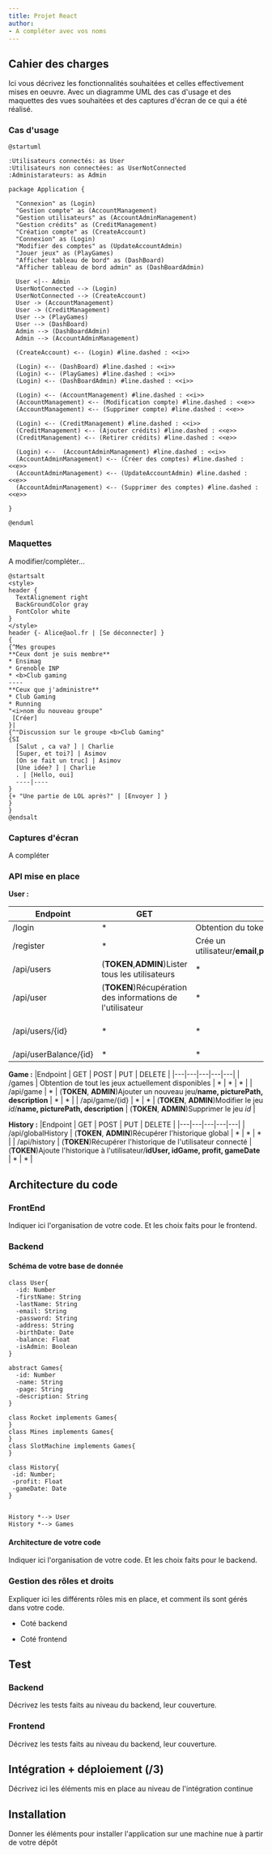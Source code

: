 ```yaml
---
title: Projet React 
author:  
- A compléter avec vos noms
--- 
```


## Cahier des charges

Ici vous décrivez les fonctionnalités souhaitées et celles effectivement mises en oeuvre. Avec un diagramme UML des cas d'usage et des maquettes des vues souhaitées et des captures d'écran de ce qui a été réalisé.

### Cas d'usage

```plantuml
@startuml

:Utilisateurs connectés: as User
:Utilisateurs non connectées: as UserNotConnected
:Administarateurs: as Admin

package Application {
  
  "Connexion" as (Login)
  "Gestion compte" as (AccountManagement)
  "Gestion utilisateurs" as (AccountAdminManagement)
  "Gestion crédits" as (CreditManagement)
  "Création compte" as (CreateAccount)
  "Connexion" as (Login)
  "Modifier des comptes" as (UpdateAccountAdmin)
  "Jouer jeux" as (PlayGames)
  "Afficher tableau de bord" as (DashBoard)
  "Afficher tableau de bord admin" as (DashBoardAdmin)
  
  User <|-- Admin
  UserNotConnected --> (Login)
  UserNotConnected --> (CreateAccount)
  User -> (AccountManagement)
  User -> (CreditManagement)
  User --> (PlayGames)
  User --> (DashBoard)
  Admin --> (DashBoardAdmin)
  Admin --> (AccountAdminManagement)
  
  (CreateAccount) <-- (Login) #line.dashed : <<i>>
  
  (Login) <-- (DashBoard) #line.dashed : <<i>>
  (Login) <-- (PlayGames) #line.dashed : <<i>>
  (Login) <-- (DashBoardAdmin) #line.dashed : <<i>>
  
  (Login) <-- (AccountManagement) #line.dashed : <<i>>
  (AccountManagement) <-- (Modification compte) #line.dashed : <<e>>
  (AccountManagement) <-- (Supprimer compte) #line.dashed : <<e>>
  
  (Login) <-- (CreditManagement) #line.dashed : <<i>>
  (CreditManagement) <-- (Ajouter crédits) #line.dashed : <<e>>
  (CreditManagement) <-- (Retirer crédits) #line.dashed : <<e>>
  
  (Login) <--  (AccountAdminManagement) #line.dashed : <<i>>
  (AccountAdminManagement) <-- (Créer des comptes) #line.dashed : <<e>>
  (AccountAdminManagement) <-- (UpdateAccountAdmin) #line.dashed : <<e>>
  (AccountAdminManagement) <-- (Supprimer des comptes) #line.dashed : <<e>>

}

@enduml
```

### Maquettes

A modifier/compléter...

```plantuml
@startsalt
<style>
header {
  TextAlignement right
  BackGroundColor gray
  FontColor white
}
</style>
header {- Alice@aol.fr | [Se déconnecter] }
{
{^Mes groupes
**Ceux dont je suis membre**
* Ensimag
* Grenoble INP
* <b>Club gaming
----
**Ceux que j'administre**
* Club Gaming
* Running
"<i>nom du nouveau groupe" 
 [Créer]
}|
{^"Discussion sur le groupe <b>Club Gaming"
{SI
  [Salut , ca va? ] | Charlie
  [Super, et toi?] | Asimov
  [On se fait un truc] | Asimov
  [Une idée? ] | Charlie
  . | [Hello, oui]
  ----|----
}
{+ "Une partie de LOL après?" | [Envoyer ] }
}
}
@endsalt
```

### Captures d'écran

A compléter

### API mise en place

**User :**

|Endpoint | GET  | POST | PUT  | DELETE  |
|---|---|---|---|---|
| /login  | *  | Obtention du token utilisateur/**email**,**password**  | *  | * |
| /register  | *  | Crée un utilisateur/**email**,**password**,**firstName**,**lastName**,**address**,**birthDate**  | * | * |
| /api/users  | (**TOKEN**,**ADMIN**)Lister tous les utilisateurs  | *  |  * |  * |
| /api/user | (**TOKEN**)Récupération des informations de l'utilisateur | * | (**TOKEN**)Modification des informations de l'utilisateur/**password**,**firstName**,**lastName**,**address**,**birthDate** | (**TOKEN**)Suppression de l'utilisateur courant|
| /api/users/{id}| * | * | (**TOKEN**, **ADMIN**)Mettre à jour les informations de l'utilisateur/**email**,**password**,**firstName**,**lastName**,**address**,**birthDate**,**isAdmin** | (**TOKEN**, **ADMIN**) Suppression de l'utilisateur/
| /api/userBalance/{id}| * | * | (**TOKEN**, **ADMIN**)Incrémenter/Décrémenter le solde de l'utilisateur/**gains** | * |

**Game :**
|Endpoint | GET  | POST | PUT  | DELETE  |
|---|---|---|---|---|
| /games  | Obtention de tout les jeux actuellement disponibles | * | *  | * |
| /api/game  | * | (**TOKEN**, **ADMIN**)Ajouter un nouveau jeu/**name, picturePath, description** | *  | * |
| /api/game/{id}  | * | * | (**TOKEN**, **ADMIN**)Modifier le jeu *id*/**name, picturePath, description** | (**TOKEN**, **ADMIN**)Supprimer le jeu *id* |

**History :**
|Endpoint | GET  | POST | PUT  | DELETE  |
|---|---|---|---|---|
| /api/globalHistory  | (**TOKEN**, **ADMIN**)Récupérer l'historique global | * | *  | * |
| /api/history  | (**TOKEN**)Récupérer l'historique de l'utilisateur connecté | (**TOKEN**)Ajoute l'historique à l'utilisateur/**idUser, idGame, profit, gameDate** | *  | * |

## Architecture du code

### FrontEnd

Indiquer ici l'organisation de votre code. Et les choix faits pour le frontend.

### Backend

#### Schéma de votre base de donnée

```plantuml
class User{
  -id: Number
  -firstName: String
  -lastName: String
  -email: String
  -password: String
  -address: String
  -birthDate: Date
  -balance: Float
  -isAdmin: Boolean
}

abstract Games{
  -id: Number
  -name: String
  -page: String
  -description: String
}

class Rocket implements Games{
}
class Mines implements Games{
}
class SlotMachine implements Games{
}

class History{
 -id: Number;
 -profit: Float
 -gameDate: Date
}


History *--> User
History *--> Games
```

#### Architecture de votre code

Indiquer ici l'organisation de votre code. Et les choix faits pour le backend.

### Gestion des rôles et droits

Expliquer ici les différents rôles mis en place, et comment ils sont gérés dans votre code.

- Coté backend

- Coté frontend


## Test

### Backend

Décrivez les tests faits au niveau du backend, leur couverture.

### Frontend

Décrivez les tests faits au niveau du backend, leur couverture.

## Intégration + déploiement (/3)

Décrivez ici les éléments mis en place au niveau de l'intégration continue 

## Installation

Donner les éléments pour installer l'application sur une machine nue à partir de votre dépôt
